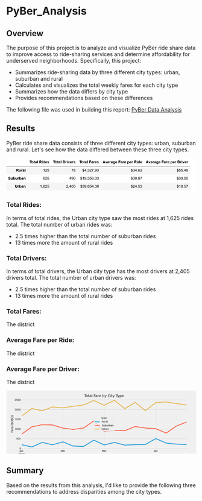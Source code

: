 # PyBer_Analysis
## Overview
The purpose of this project is to analyze and visualize PyBer ride share data to improve access to ride-sharing services and determine affordability for underserved neighborhoods. Specifically, this project:
- Summarizes ride-sharing data by three different city types: urban, suburban and rural
- Calculates and visualizes the total weekly fares for each city type
- Summarizes how the data differs by city type
- Provides recommendations based on these differences

The following file was used in building this report: [PyBer Data Analysis](/PyBer_Challenge.ipynb) 

## Results
PyBer ride share data consists of three different city types: urban, suburban and rural. Let's see how the data differed between these three city types. 

![PyBer Analysis by City Type](/analysis/PyBer_Analysis_by_City_Type.png)  

### Total Rides:
In terms of total rides, the Urban city type saw the most rides at 1,625 rides total. The total number of urban rides was:
- 2.5 times higher than the total number of suburban rides
- 13 times more the amount of rural rides


### Total Drivers:
In terms of total drivers, the Urban city type has the most drivers at 2,405 drivers total. The total number of urban drivers was:
- 2.5 times higher than the total number of suburban rides
- 13 times more the amount of rural rides

### Total Fares:
The district 

### Average Fare per Ride:
The district 

### Average Fare per Driver:
The district 

![PyBer Fare Summary](/analysis/PyBer_fare_summary.png)  

## Summary
Based on the results from this analysis, I'd like to provide the following three recommendations to address disparities among the city types. 

